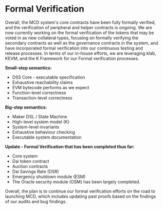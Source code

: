 # Formal Verification

Overall, the MCD system's core contracts have been fully formally verified, and the verification of peripheral and helper contracts is ongoing. We are now currently working on the formal verification of the tokens that may be voted in as new collateral types, focusing on formally verifying the secondary contracts as well as the governance contracts in the system, and have incorporated formal verification into our continuous testing and release processes. In terms of our in-house efforts, we are leveraging klab, KEVM, and the K Framework for our Formal verification processes.

**Small-step semantics:**

* DSS Core - executable specification
* Exhaustive reachability claims
* EVM bytecode performs as we expect
* Function-level correctness
* Transaction-level correctness

**Big-step semantics:**

* Maker DSL / State Machine
* High-level system model \(K\)
* System-level invariants
* Exhaustive behaviour checking
* Executable system documentation

**Update - Formal Verification that has been completed thus far:**

* Core system
* Dai token contract
* Auction contracts
* Dai Savings Rate \(DSR\)
* Emergency shutdown module \(ESM\)
* The Oracle security module \(OSM\) has been largely completed.

Overall, the plan is to continue our formal verification efforts on the road to launching MCD, which includes updating past proofs based on the findings of our audits and bug findings.

